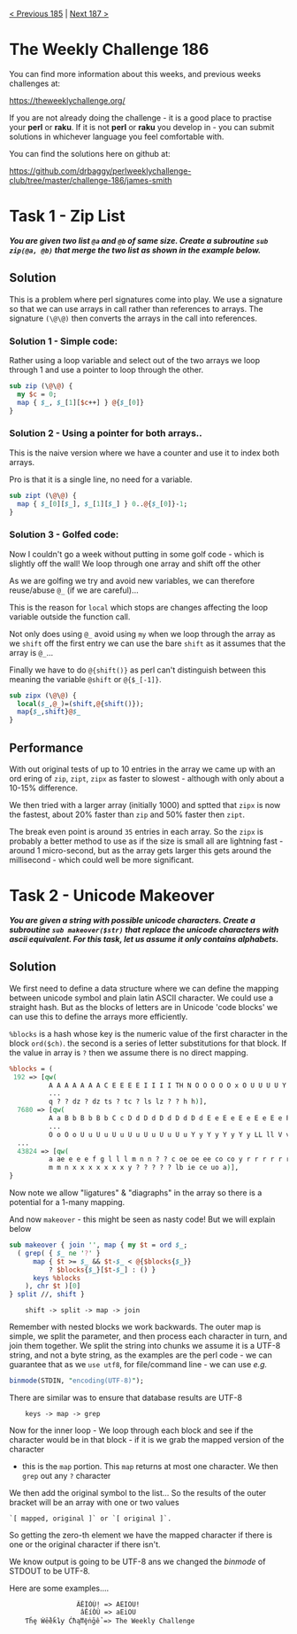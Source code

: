 [< Previous 185](https://github.com/drbaggy/perlweeklychallenge-club/tree/master/challenge-185/james-smith) |
[Next 187 >](https://github.com/drbaggy/perlweeklychallenge-club/tree/master/challenge-187/james-smith)

# The Weekly Challenge 186

You can find more information about this weeks, and previous weeks challenges at:

  https://theweeklychallenge.org/

If you are not already doing the challenge - it is a good place to practise your
**perl** or **raku**. If it is not **perl** or **raku** you develop in - you can
submit solutions in whichever language you feel comfortable with.

You can find the solutions here on github at:

https://github.com/drbaggy/perlweeklychallenge-club/tree/master/challenge-186/james-smith

# Task 1 - Zip List

***You are given two list `@a` and `@b` of same size. Create a subroutine `sub zip(@a, @b)` that merge the two list as shown in the example below.***

## Solution

This is a problem where perl signatures come into play. We use a signature so that we can
use arrays in call rather than references to arrays. The signature `(\@\@)` then converts
the arrays in the call into references.

### Solution 1 - Simple code:

Rather using a loop variable and select out of the two arrays
we loop through 1 and use a pointer to loop through the
other.

```perl
sub zip (\@\@) {
  my $c = 0;
  map { $_, $_[1][$c++] } @{$_[0]}
}
```

### Solution 2 - Using a pointer for both arrays..

This is the naive version where we have a counter and use it to index both arrays.

Pro is that it is a single line, no need for a variable.

```perl
sub zipt (\@\@) {
  map { $_[0][$_], $_[1][$_] } 0..@{$_[0]}-1;
}
```

### Solution 3 - Golfed code:

Now I couldn't go a week without putting in some golf code - which is slightly
off the wall! We loop through one array and shift off the other

As we are golfing we try and avoid new variables, we can therefore reuse/abuse `@_`
(if we are careful)...

This is the reason for `local` which stops are changes affecting the loop variable
outside the function call.

Not only does using `@_` avoid using `my` when we loop through the array as we
`shift` off the first entry we can use the bare `shift` as it assumes that the
array is `@_`...

Finally we have to do `@{shift()}` as perl can't distinguish between this meaning
the variable `@shift` or `@{$_[-1]}`.

```perl
sub zipx (\@\@) {
  local($_,@_)=(shift,@{shift()});
  map{$_,shift}@$_
}
```

## Performance

With out original tests of up to 10 entries in the array we came up
with an ord ering of `zip`, `zipt`, `zipx` as faster to slowest -
although with only about a 10-15% difference.

We then tried with a larger array (initially 1000) and sptted that
`zipx` is now the fastest, about 20% faster than `zip` and 50% faster
then `zipt`.

The break even point is around `35` entries in each array. So the
`zipx` is probably a better method to use as if the size is small
all are lightning fast - around 1 micro-second, but as the array
gets larger this gets around the millisecond - which could well be
more significant.

# Task 2 - Unicode Makeover

***You are given a string with possible unicode characters. Create a subroutine `sub makeover($str)` that replace the unicode characters with ascii equivalent. For this task, let us assume it only contains alphabets.***

## Solution

We first need to define a data structure where we can define the mapping between unicode symbol and plain latin ASCII character.
We could use a straight hash. But as the blocks of letters are in Unicode 'code blocks' we can use this to define the arrays
more efficiently.

`%blocks` is a hash whose key is the numeric value of the first character in the block `ord($ch)`.
the second is a series of letter substitutions for that block. If the value in array is `?` then we assume there is
no direct mapping.

```perl
%blocks = (
 192 => [qw(
          A A A A A A A C E E E E I I I I TH N O O O O O x O U U U U Y TH SS
          ...
          q ? ? dz ? dz ts ? tc ? ls lz ? ? h h)],
  7680 => [qw(
          A a B b B b B b C c D d D d D d D d D d E e E e E e E e E e F f
          ...
          O o O o U u U u U u U u U u U u U u Y y Y y Y y Y y LL ll V v Y y)],
  ...
  43824 => [qw(
          a ae e e e f g l l l m n n ? ? c oe oe ee co co y r r r r r r r s n n
          m m n x x x x x x x y ? ? ? ? ? lb ie ce uo a)],
}
```
Now note we allow "ligatures" & "diagraphs" in the array so there is a potential
for a 1-many mapping.

And now `makeover` - this might be seen as nasty code! But we will explain below

```perl
sub makeover { join '', map { my $t = ord $_;
  ( grep( { $_ ne '?' }
      map { $t >= $_ && $t-$_ < @{$blocks{$_}}
          ? $blocks{$_}[$t-$_] : () }
      keys %blocks
    ), chr $t )[0]
} split //, shift }

```

```
    shift -> split -> map -> join
```

Remember with nested blocks we work backwards. The outer map is simple, we
split the parameter, and then process each character in turn, and join them
together. We split the string into chunks we assume it is a UTF-8 string, and
not a byte string, as the examples are the perl code - we can guarantee that
as we `use utf8`, for file/command line - we can use *e.g.*

```perl
binmode(STDIN, "encoding(UTF-8)");
```

There are similar was to ensure that database results are UTF-8

```
    keys -> map -> grep
```

Now for the inner loop - We loop through each block and see if the character
would be in that block - if it is we grab the mapped version of the character
- this is the `map` portion. This `map` returns at most one character.
We then `grep` out any `?` character

We then add the original symbol to the list... So the results of the outer
bracket will be an array with one or two values

    `[ mapped, original ]` or `[ original ]`.

So getting the zero-th element we have the mapped character if there is one or the original character if there isn't.

We know output is going to be UTF-8 ans we changed the *binmode*
of STDOUT to be UTF-8.

Here are some examples....

```
                 ÃÊÍÒÙ! => AEIOU!
                  âÊíÒÙ => aEiOU
    Ƭȟȩ Ẇḕȅǩȴƴ Ćħąỻḝṅḡể => The Weekly Challenge
```


